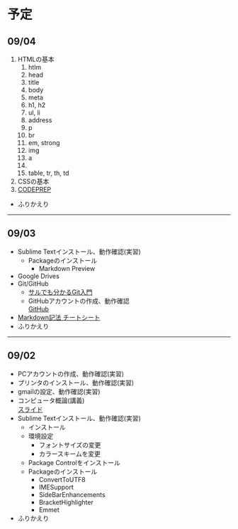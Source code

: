 # 予定

## 09/04

1. HTMLの基本
	1. htlm
	1. head
	1. title
	1. body
	1. meta
	1. h1, h2
	1. ul, li
	1. address
	1. p
	1. br
	1. em, strong
	1. img
	1. a
	1. <!-- コメント -->
	1. table, tr, th, td
1. CSSの基本
1. <a href="http://codeprep.jp/ja" target="_blank">CODEPREP</a>
- ふりかえり

---

## 09/03

- Sublime Textインストール、動作確認(実習)
	- Packageのインストール
		- Markdown Preview
- Google Drives
- Git/GitHub
	- [サルでも分かるGit入門](http://www.backlog.jp/git-guide/)
	- GitHubアカウントの作成、動作確認  
	[GitHub](https://github.com/)
- [Markdown記法 チートシート](https://help.github.com/articles/github-flavored-markdown/)
- ふりかえり

---

## 09/02

- PCアカウントの作成、動作確認(実習)
- プリンタのインストール、動作確認(実習)
- gmailの設定、動作確認(実習)
- コンピュータ概論(講義)  
[スライド](http://www.slideshare.net/kkyama/20130225-16726615)
- Sublime Textインストール、動作確認(実習)
	- インストール
	- 環境設定
		- フォントサイズの変更
		- カラースキームを変更
	- Package Controlをインストール
	- Packageのインストール
		- ConvertToUTF8
		- IMESupport
		- SideBarEnhancements
		- BracketHighlighter
		- Emmet
- ふりかえり